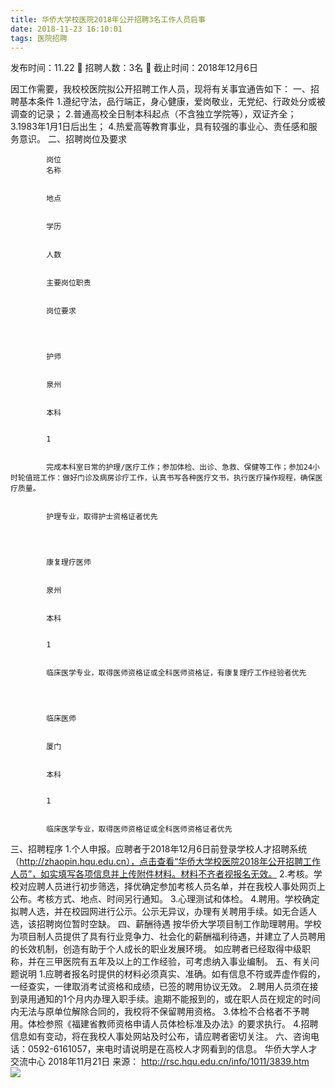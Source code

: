 ```yaml
---
title: 华侨大学校医院2018年公开招聘3名工作人员启事
date: 2018-11-23 16:10:01
tags: 医院招聘
---
```

发布时间：11.22   🌟   招聘人数：3名   🌈   截止时间：2018年12月6日
<!-- more -->

因工作需要，我校校医院拟公开招聘工作人员，现将有关事宜通告如下：
一、招聘基本条件
1.遵纪守法，品行端正，身心健康，爱岗敬业，无党纪、行政处分或被调查的记录；
2.普通高校全日制本科起点（不含独立学院等），双证齐全；
3.1983年1月1日后出生；
4.热爱高等教育事业，具有较强的事业心、责任感和服务意识。
二、招聘岗位及要求

    
        
            
            岗位
            名称
            
            
            地点
            
            
            学历
            
            
            人数
            
            
            主要岗位职责
            
            
            岗位要求
            
        
        
            
            护师
            
            
            泉州
            
            
            本科
            
            
            1
            
            
            完成本科室日常的护理/医疗工作；参加体检、出诊、急救、保健等工作；参加24小时轮值班工作：做好门诊及病房诊疗工作，认真书写各种医疗文书，执行医疗操作规程，确保医疗质量。
            
            
            护理专业，取得护士资格证者优先
            
        
        
            
            康复理疗医师
            
            
            泉州
            
            
            本科
            
            
            1
            
            
            临床医学专业，取得医师资格证或全科医师资格证，有康复理疗工作经验者优先
            
        
        
            
            临床医师
            
            
            厦门
            
            
            本科
            
            
            1
            
            
            临床医学专业，取得医师资格证或全科医师资格证者优先
            
        
    

三、招聘程序
1.个人申报。应聘者于2018年12月6日前登录学校人才招聘系统（http://zhaopin.hqu.edu.cn），点击查看“华侨大学校医院2018年公开招聘工作人员”，如实填写各项信息并上传附件材料。材料不齐者视报名无效。
2.考核。学校对应聘人员进行初步筛选，择优确定参加考核人员名单，并在我校人事处网页上公布。考核方式、地点、时间另行通知。
3.心理测试和体检。
4.聘用。学校确定拟聘人选，并在校园网进行公示。公示无异议，办理有关聘用手续。如无合适人选，该招聘岗位暂时空缺。
四、薪酬待遇
按华侨大学项目制工作助理聘用。学校为项目制人员提供了具有行业竞争力、社会化的薪酬福利待遇，并建立了人员聘用的长效机制，创造有助于个人成长的职业发展环境。
如应聘者已经取得中级职称，并在三甲医院有五年及以上的工作经验，可考虑纳入事业编制。
五、有关问题说明
1.应聘者报名时提供的材料必须真实、准确。如有信息不符或弄虚作假的，一经查实，一律取消考试资格和成绩，已签的聘用协议无效。
2.聘用人员须在接到录用通知的1个月内办理入职手续。逾期不能报到的，或在职人员在规定的时间内无法与原单位解除合同的，我校将不保留聘用资格。
3.体检不合格者不予聘用。体检参照《福建省教师资格申请人员体检标准及办法》的要求执行。
4.招聘信息如有变动，将在我校人事处网站及时公布，请应聘者密切关注。
六、咨询电话：0592-6161057，来电时请说明是在高校人才网看到的信息。
华侨大学人才交流中心
2018年11月21日
来源：
http://rsc.hqu.edu.cn/info/1011/3839.htm
 
 ![](https://cdn.weiweiblog.cn/20181015134814.png)
